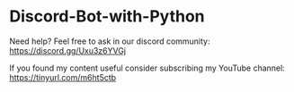 # Discord-Bot-with-Python

Need help? Feel free to ask in our discord community:
https://discord.gg/Uxu3z6YVGj

If you found my content useful consider subscribing my YouTube channel:
https://tinyurl.com/m6ht5ctb

